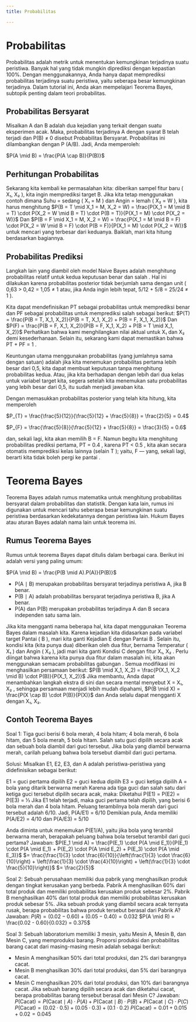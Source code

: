 ```yaml
---
title: Probabilitas

---
```


# Probabilitas

Probabilitas adalah metrik untuk menentukan kemungkinan terjadinya suatu peristiwa. Banyak hal yang tidak mungkin diprediksi dengan kepastian 100%. Dengan menggunakannya, Anda hanya dapat memprediksi probabilitas terjadinya suatu peristiwa, yaitu seberapa besar kemungkinan terjadinya. Dalam tutorial ini, Anda akan mempelajari Teorema Bayes, subtopik penting dalam teori probabilitas.

## Probabilitas Bersyarat
Misalkan A dan B adalah dua kejadian yang terkait dengan suatu eksperimen acak. Maka, probabilitas terjadinya A dengan syarat B telah terjadi dan P(B) ≠ 0 disebut Probabilitas Bersyarat. Probabilitas ini dilambangkan dengan P (A/B). Jadi, Anda memperoleh:

$P(A \mid B) = \frac{P(A \cap B)}{P(B)}$

## Perhitungan Probabilitas 
Sekarang kita kembali ke permasalahan kita: diberikan sampel fitur baru ( X₁, X₂ ), kita ingin memprediksi target B. Jika kita tetap menggunakan contoh dimana Suhu = sedang ( X₁ = M ) dan Angin = lemah ( X₂ = W ), kita harus menghitung
$P(B = T \mid X_1 = M, X_2 = W) = \frac{P(X_1 = M \mid B = T) \cdot P(X_2 = W \mid B = T) \cdot P(B = T)}{P(X_1 = M) \cdot P(X_2 = W)}$
Dan 
$P(B = F \mid X_1 = M, X_2 = W) = \frac{P(X_1 = M \mid B = F) \cdot P(X_2 = W \mid B = F) \cdot P(B = F)}{P(X_1 = M) \cdot P(X_2 = W)}$
untuk mencari yang terbesar dari keduanya. Baiklah, mari kita hitung berdasarkan bagiannya.

## Probabilitas Prediksi
Langkah lain yang diambil oleh model Naive Bayes adalah menghitung probabilitas relatif untuk kedua keputusan benar dan salah . Hal ini dilakukan karena probabilitas posterior tidak berjumlah sama dengan unit ( 0,63 > 0,42 = 1,05 ≠ 1 atau, jika Anda ingin lebih tepat, 5/12 + 5/8 = 25/24 ≠ 1 ).

Kita dapat mendefinisikan PT sebagai probabilitas untuk memprediksi benar dan PF sebagai probabilitas untuk memprediksi salah sebagai berikut:
$P(T) = \frac{P(B = T, X_1, X_2)}{P(B = T, X_1, X_2) + P(B = F, X_1, X_2)}$
Dan
$P(F) = \frac{P(B = F, X_1, X_2)}{P(B = F, X_1, X_2) + P(B = T \mid X_1, X_2)}$
Perhatikan bahwa kami menghilangkan nilai aktual untuk X₁ dan X₂ demi kesederhanaan. Selain itu, sekarang kami dapat memastikan bahwa PT + PF = 1 .

Keuntungan utama menggunakan probabilitas (yang jumlahnya sama dengan satuan) adalah jika kita menemukan probabilitas pertama lebih besar dari 0,5, kita dapat membuat keputusan tanpa menghitung probabilitas kedua. Atau, jika kita berhadapan dengan lebih dari dua kelas untuk variabel target kita, segera setelah kita menemukan satu probabilitas yang lebih besar dari 0,5, itu sudah menjadi jawaban kita.

Dengan memasukkan probabilitas posterior yang telah kita hitung, kita memperoleh

$P_{T} = \frac{\frac{5}{12}}{\frac{5}{12} + \frac{5}{8}} = \frac{2}{5} = 0.4$

$P_{F} = \frac{\frac{5}{8}}{\frac{5}{12} + \frac{5}{8}} = \frac{3}{5} = 0.6$

dan, sekali lagi, kita akan memilih B = F. Namun begitu kita menghitung probabilitas prediksi pertama, PT = 0.4 , karena PT < 0.5 , kita akan secara otomatis memprediksi kelas lainnya (selain T ); yaitu, F — yang, sekali lagi, berarti kita tidak boleh pergi ke pantai .
# Teorema Bayes

Teorema Bayes adalah rumus matematika untuk menghitung probabilitas bersyarat dalam probabilitas dan statistik. Dengan kata lain, rumus ini digunakan untuk mencari tahu seberapa besar kemungkinan suatu peristiwa berdasarkan kedekatannya dengan peristiwa lain. Hukum Bayes atau aturan Bayes adalah nama lain untuk teorema ini.

## Rumus Teorema Bayes
Rumus untuk teorema Bayes dapat ditulis dalam berbagai cara. Berikut ini adalah versi yang paling umum:

$P(A \mid B) = \frac{P(B \mid A).P(A)}{P(B)}$

- P(A ∣ B) merupakan probabilitas bersyarat terjadinya peristiwa A, jika B benar.
- P(B ∣ A) adalah probabilitas bersyarat terjadinya peristiwa B, jika A benar.
- P(A) dan P(B) merupakan probabilitas terjadinya A dan B secara independen satu sama lain.

Jika kita mengganti nama beberapa hal, kita dapat menggunakan Teorema Bayes dalam masalah kita. Karena kejadian kita didasarkan pada variabel target Pantai ( B ), mari kita ganti Kejadian E dengan Pantai B . Selain itu, kondisi kita (kita punya dua) diberikan oleh dua fitur, bernama Temperatur ( X₁ ) dan Angin ( X₂ ), jadi mari kita ganti Kondisi C dengan fitur X₁, X₂ . Perlu diingat bahwa karena kita punya dua fitur dalam masalah ini, kita akan menggunakan semacam probabilitas gabungan . Semua modifikasi ini menghasilkan persamaan berikut:
$P(B \mid X_1, X_2) = \frac{P(X_1, X_2 \mid B) \cdot P(B)}{P(X_1, X_2)}$
Jika membantu, Anda dapat menambahkan langkah ekstra di sini dan secara mental menyebut X = X₁, X₂ , sehingga persamaan menjadi lebih mudah dipahami,
$P(B \mid X) = \frac{P(X \cap B) \cdot P(B)}{P(X)}$
dan Anda selalu dapat mengganti X dengan X₁, X₂.
## Contoh Teorema Bayes

Soal 1: 
Tiga guci berisi 6 bola merah, 4 bola hitam; 4 bola merah, 6 bola hitam, dan 5 bola merah, 5 bola hitam. Salah satu guci dipilih secara acak dan sebuah bola diambil dari guci tersebut. Jika bola yang diambil berwarna merah, carilah peluang bahwa bola tersebut diambil dari guci pertama.

Solusi: Misalkan E1, E2, E3, dan A adalah peristiwa-peristiwa yang didefinisikan sebagai berikut:

E1 = guci pertama dipilih 
E2 = guci kedua dipilih
E3 = guci ketiga dipilih 
A = bola yang ditarik berwarna merah
Karena ada tiga guci dan salah satu dari ketiga guci tersebut dipilih secara acak, maka:
Diketahui P(E1) = P(E2) = P(E3) = ⅓
Jika E1 telah terjadi, maka guci pertama telah dipilih, yang berisi 6 bola merah dan 4 bola hitam. Peluang terambilnya bola merah dari guci tersebut adalah 6/10.
Jadi, P(A/E1) = 6/10
Demikian pula, Anda memiliki P(A/E2) = 4/10 dan P(A/E3) = 5/10

Anda diminta untuk menemukan P(E1/A), yaitu jika bola yang terambil berwarna merah, berapakah peluang bahwa bola tersebut terambil dari guci pertama?
Jawaban: 
$P(E_1 \mid A) = \frac{P(E_1) \cdot P(A \mid E_1)}{P(E_1) \cdot P(A \mid E_1) + P(E_2) \cdot P(A \mid E_2) + P(E_3) \cdot P(A \mid E_3)}$
$= \frac{\frac{1}{3} \cdot \frac{6}{10}}{\left(\frac{1}{3} \cdot \frac{6}{10}\right) + \left(\frac{1}{3} \cdot \frac{4}{10}\right) + \left(\frac{1}{3} \cdot \frac{5}{10}\right)}$
$= \frac{2}{5}$


Soal 2:
Sebuah perusahaan memiliki dua pabrik yang menghasilkan produk dengan tingkat kerusakan yang berbeda. Pabrik A menghasilkan 60% dari total produk dan memiliki probabilitas kerusakan produk sebesar 2%. Pabrik B menghasilkan 40% dari total produk dan memiliki probabilitas kerusakan produk sebesar 5%. Jika sebuah produk yang diambil secara acak ternyata rusak, berapa probabilitas bahwa produk tersebut berasal dari Pabrik A?
Jawaban:
$P(R) = (0.02 - 0.60) + (0.05 - 0.40) = 0.032$
$P(A \mid R) = \frac{0.02 - 0.60}{0.032} = 0.375$

Soal 3:
Sebuah laboratorium memiliki 3 mesin, yaitu Mesin A, Mesin B, dan Mesin C, yang memproduksi barang. Proporsi produksi dan probabilitas barang cacat dari masing-masing mesin adalah sebagai berikut:
- Mesin A menghasilkan 50% dari total produksi, dan 2% dari barangnya cacat.
- Mesin B menghasilkan 30% dari total produksi, dan 5% dari barangnya cacat.
- Mesin C menghasilkan 20% dari total produksi, dan 10% dari barangnya cacat.
Jika sebuah barang dipilih secara acak dan diketahui cacat, berapa probabilitas barang tersebut berasal dari Mesin C?
Jawaban:
$P(\text{Cacat}) = P(\text{Cacat} \mid A) \cdot P(A) + P(\text{Cacat} \mid B) \cdot P(B) + P(\text{Cacat} \mid C) \cdot P(C)$ $P(\text{Cacat}) = (0.02 \cdot 0.5) + (0.05 \cdot 0.3) + (0.1 \cdot 0.2)$
$P(\text{Cacat}) = 0.01 + 0.015 + 0.02 = 0.045$
